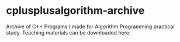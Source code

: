# cplusplusalgorithm-archive
Archive of C++ Programs I made for Algorithm Programming practical study. Teaching materials can be downloaded here:
